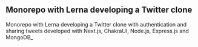 ## Monorepo with Lerna developing a Twitter clone

Monorepo with Lerna developing a Twitter clone with authentication and sharing tweets developed with Next.js, ChakraUI, Node.js, Express.js and MongoDB_
